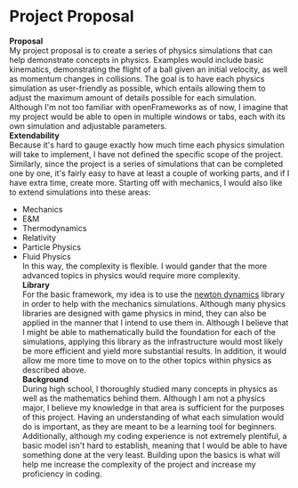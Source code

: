 # Project Proposal  
**Proposal**  
My project proposal is to create a series of physics simulations that can help demonstrate concepts in physics. Examples would include basic kinematics, demonstrating the flight of a ball given an initial velocity, as well as momentum changes in collisions. The goal is to have each physics simulation as user-friendly as possible, which entails allowing them to adjust the maximum amount of details possible for each simulation. Although I'm not too familiar with openFrameworks as of now, I imagine that my project would be able to open in multiple windows or tabs, each with its own simulation and adjustable parameters.  
**Extendability**  
Because it's hard to gauge exactly how much time each physics simulation will take to implement, I have not defined the specific scope of the project. Similarly, since the project is a series of simulations that can be completed one by one, it's fairly easy to have at least a couple of working parts, and if I have extra time, create more. Starting off with mechanics, I would also like to extend simulations into these areas:  
* Mechanics
* E&M
* Thermodynamics
* Relativity
* Particle Physics
* Fluid Physics  
In this way, the complexity is flexible. I would gander that the more advanced topics in physics would require more complexity.  
**Library**  
For the basic framework, my idea is to use the [newton dynamics](https://github.com/MADEAPPS/newton-dynamics) library in order to help with the mechanics simulations. Although many physics libraries are designed with game physics in mind, they can also be applied in the manner that I intend to use them in. Although I believe that I might be able to mathematically build the foundation for each of the simulations, applying this library as the infrastructure would most likely be more efficient and yield more substantial results. In addition, it would allow me more time to move on to the other topics within physics as described above.  
**Background**  
During high school, I thoroughly studied many concepts in physics as well as the mathematics behind them. Although I am not a physics major, I believe my knowledge in that area is sufficient for the purposes of this project. Having an understanding of what each simulation would do is important, as they are meant to be a learning tool for beginners. Additionally, although my coding experience is not extremely plentiful, a basic model isn't hard to establish, meaning that I would be able to have something done at the very least. Building upon the basics is what will help me increase the complexity of the project and increase my proficiency in coding.
